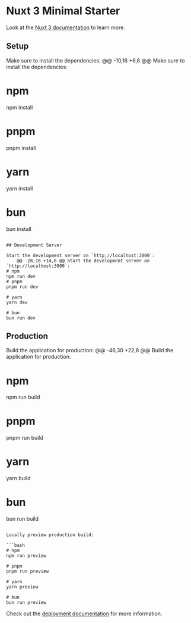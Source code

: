 # Nuxt 3 Minimal Starter

Look at the [Nuxt 3 documentation](https://nuxt.com/docs/getting-started/introduction) to learn more.

## Setup

Make sure to install the dependencies:
	@@ -10,16 +6,6 @@ Make sure to install the dependencies:
# npm
npm install

# pnpm
pnpm install

# yarn
yarn install

# bun
bun install
```

## Development Server

Start the development server on `http://localhost:3000`:
	@@ -28,16 +14,6 @@ Start the development server on `http://localhost:3000`:
# npm
npm run dev
# pnpm
pnpm run dev

# yarn
yarn dev

# bun
bun run dev
```

## Production
Build the application for production:
	@@ -46,30 +22,8 @@ Build the application for production:
# npm
npm run build

# pnpm
pnpm run build

# yarn
yarn build

# bun
bun run build
```

Locally preview production build:

```bash
# npm
npm run preview

# pnpm
pnpm run preview

# yarn
yarn preview

# bun
bun run preview
```

Check out the [deployment documentation](https://nuxt.com/docs/getting-started/deployment) for more information.
